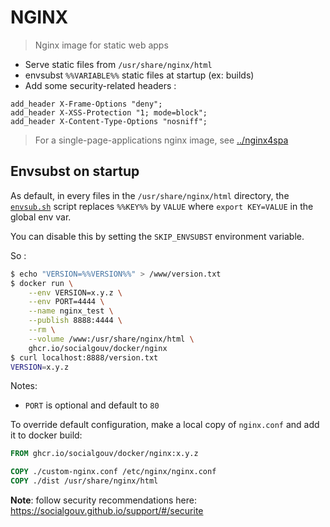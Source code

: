 # NGINX

> Nginx image for static web apps

- Serve static files from `/usr/share/nginx/html`
- envsubst `%%VARIABLE%%` static files at startup (ex: builds)
- Add some security-related headers :

```
add_header X-Frame-Options "deny";
add_header X-XSS-Protection "1; mode=block";
add_header X-Content-Type-Options "nosniff";
```

> For a single-page-applications nginx image, see [../nginx4spa](../nginx4spa)

## Envsubst on startup

As default, in every files in the `/usr/share/nginx/html` directory, the [`envsub.sh`](./envsub.sh) script replaces `%%KEY%%` by `VALUE` where `export KEY=VALUE` in the global env var.

You can disable this by setting the `SKIP_ENVSUBST` environment variable.

So :

```sh
$ echo "VERSION=%%VERSION%%" > /www/version.txt
$ docker run \
    --env VERSION=x.y.z \
    --env PORT=4444 \
    --name nginx_test \
    --publish 8888:4444 \
    --rm \
    --volume /www:/usr/share/nginx/html \
    ghcr.io/socialgouv/docker/nginx
$ curl localhost:8888/version.txt
VERSION=x.y.z
```

Notes:

- `PORT` is optional and default to `80`

To override default configuration, make a local copy of `nginx.conf` and add it to docker build:

```dockerfile
FROM ghcr.io/socialgouv/docker/nginx:x.y.z

COPY ./custom-nginx.conf /etc/nginx/nginx.conf
COPY ./dist /usr/share/nginx/html
```

**Note**: follow security recommendations here: <https://socialgouv.github.io/support/#/securite>

